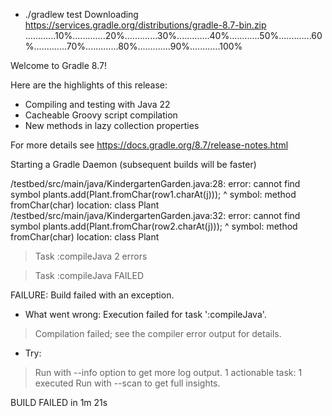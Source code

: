 + ./gradlew test
Downloading https://services.gradle.org/distributions/gradle-8.7-bin.zip
............10%.............20%.............30%.............40%............50%.............60%.............70%.............80%.............90%............100%

Welcome to Gradle 8.7!

Here are the highlights of this release:
 - Compiling and testing with Java 22
 - Cacheable Groovy script compilation
 - New methods in lazy collection properties

For more details see https://docs.gradle.org/8.7/release-notes.html

Starting a Gradle Daemon (subsequent builds will be faster)

/testbed/src/main/java/KindergartenGarden.java:28: error: cannot find symbol
                plants.add(Plant.fromChar(row1.charAt(j)));
                                ^
  symbol:   method fromChar(char)
  location: class Plant
/testbed/src/main/java/KindergartenGarden.java:32: error: cannot find symbol
                plants.add(Plant.fromChar(row2.charAt(j)));
                                ^
  symbol:   method fromChar(char)
  location: class Plant
> Task :compileJava
2 errors

> Task :compileJava FAILED

FAILURE: Build failed with an exception.

* What went wrong:
Execution failed for task ':compileJava'.
> Compilation failed; see the compiler error output for details.

* Try:
> Run with --info option to get more log output.
> 1 actionable task: 1 executed
Run with --scan to get full insights.

BUILD FAILED in 1m 21s
